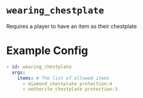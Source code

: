 # `wearing_chestplate`

Requires a player to have an item as their chestplate

# Example Config
```yaml
- id: wearing_chestplate
  args:
    items: # The list of allowed items
      - diamond_chestplate protection:4
      - netherite_chestplate protection:3 
```

